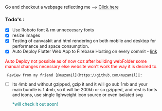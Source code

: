  Go and checkout a webpage reflecting me --> [Click here](https://abrar-altaf92.web.app)


### Todo's :
  
  - [x] Use Roboto font & rm unneceesary fonts 
  - [x] resize images
  - [x] Testing of canvaskit and html rendering on both mobile and desktop for performance and space consumption.
  - [x] Auto Deploy Flutter Web App to Firebase Hosting on every commit - [link](https://medium.com/flutter-community/auto-deploy-flutter-web-app-to-firebase-hosting-on-every-commit-ee0527290733)
   <p style="color:red"> Auto Deploy not possible as of now coz after building webFolder some manual changes necessary else website won't work the way it is desired to.</p>
  
     Review from my friend [@muzam1l](https://github.com/muzam1l)💩: 
  - [ ] Its 4mb and without gzipped, gzip it and it will go sub 1mb and your main bundle is 1.4mb, so it will be 200kb or so gzipped, and rest is fonts and icons, use single lighweight icon source or even isolated svg <p style ="color: teal"> *will check it out soon! </p>

